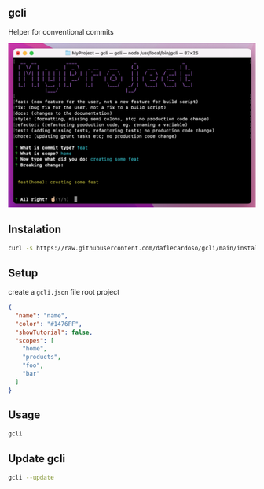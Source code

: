 ## gcli
Helper for conventional commits

![Architecture](https://github.com/daflecardoso/gcli/blob/main/example.png)

## Instalation

```sh
curl -s https://raw.githubusercontent.com/daflecardoso/gcli/main/installer.sh | bash -s
```

## Setup

create a ```gcli.json``` file root project

```json
{
  "name": "name",
  "color": "#1476FF",
  "showTutorial": false,
  "scopes": [
    "home",
    "products",
    "foo",
    "bar"
  ]
}
```

## Usage

```sh
gcli
```

## Update gcli

```sh
gcli --update
```


